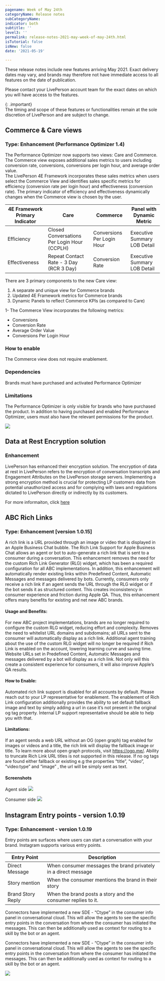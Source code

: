 ```yaml
---
pagename: Week of May 24th
categoryName: Release notes
subCategoryName: 
indicator: both
subtitle: ''
level3: ''
permalink: release-notes-2021-may-week-of-may-24th.html
isTutorial: false
isNew: false
date: '2021-05-19'

---
```


These release notes include new features arriving May 2021. Exact delivery dates may vary, and brands may therefore not have immediate access to all features on the date of publication.

Please contact your LivePerson account team for the exact dates on which you will have access to the features.

{: .important}  
The timing and scope of these features or functionalities remain at the sole discretion of LivePerson and are subject to change.

## Commerce & Care views
### Type: Enhancement (Performance Optimizer 1.4)

The Performance Optimizer now supports two views: Care and Commerce.  The Commerce view exposes additional sales metrics to users including conversion rate, conversions, conversions per login hour, and average order value.  
The LivePerson 4E Framework incorporates these sales metrics when users select the Commerce View and identifies sales specific metrics for efficiency (conversion rate per login hour) and effectiveness (conversion rate).  The primary indicator of efficiency and effectiveness dynamically changes when the Commerce view is chosen by the user. 

| 4E Framework Primary Indicator  | Care  | Commerce | Panel with Dynamic Metric |
| ------------- | ------------- |------------- |------------- |
| Efficiency | Closed Conversations Per Login Hour (CCPLH) | Conversions Per Login Hour | Executive Summary LOB Detail |
| Effectiveness | Repeat Contact Rate - 3 Day (RCR 3 Day) | Conversion Rate | Executive Summary LOB Detail |

There are 3 primary components to the new Care view: 
1. A separate and unique view for Commerce brands  
2. Updated 4E Framework metrics for Commerce brands
3. Dynamic Panels to reflect Commerce KPIs (as compared to Care) 

1- The Commerce View incorporates the following metrics: 
* Conversions 
* Conversion Rate 
* Average Order Value 
* Conversions Per Login Hour 

### How to enable
The Commerce view does not require enablement. 

### Dependencies
Brands must have purchased and activated Performance Optimizer 

### Limitations
The Performance Optimizer is only visible for brands who have purchased the product. In addition to having purchased and enabled Performance Optimizer, users must also have the relevant permissions for the product. 

![](img/new-may-1.png)

## Data at Rest Encryption solution
### Enhancement
LivePerson has enhanced their encryption solution. 
The encryption of data at rest in LivePerson refers to the encryption of conversation transcripts and Engagement Attributes on the LivePerson storage servers. 
Implementing a strong encryption method is crucial for protecting LP customers data from potential unauthorized access and for complying with laws and regulations dictated to LivePerson directly or indirectly by its customers.

For more informaiton, click [here](https://knowledge.liveperson.com/security-regulations-security-protecting-customer-data.html#encryption-of-data-at-rest)

## ABC Rich Links  
### Type: Enhancement [version 1.0.15]

A rich link is a URL provided through an image or video that is displayed in an Apple Business Chat bubble. The Rich Link Support for Apple Business Chat allows an agent or bot to auto-generate a rich link that is sent to a consumer during a conversation. This enhancement removes the need for the custom Rich Link Generator (RLG) widget, which has been a required configuration for all ABC implementations. In addition, this enhancement will automatically render existing links within Predefined Content, Automatic Messages and messages delivered by bots. 
Currently, consumers only receive a rich link if an agent sends the URL through the RLG widget or if the bot sends it as structured content. This creates inconsistency in consumer experience and friction during Apple QA. Thus, this enhancement offers many benefits for existing and net new ABC brands.

#### Usage and Benefits:

For new ABC project implementations, brands are no longer required to configure the custom RLG widget, reducing effort and complexity. 
Removes the need to whitelist URL domains and subdomains; all URLs sent to the consumer will automatically display as a rich link. 
Additional agent training about the use of the custom RLG widget will no longer be required if Rich Link is enabled on the account, lowering learning curve and saving time. 
Website URLs set in Predefined Content, Automatic Messages and messages delivered by a bot will display as a rich link. Not only will this create a consistent experience for consumers, it will also improve Apple’s QA results.

#### How to Enable:
Automated rich link support is disabled for all accounts by default. Please reach out to your LP representative for enablement.
The enablement of Rich Link configuration additionally provides the ability to set default fallback image and text by simply adding a url  in case it’s not present in the original og tag property. Internal LP support representative should be able to help you with that.

#### Limitations:
If an agent sends a web URL without an OG (open graph) tag enabled for images or videos and a title, the rich link will display the fallback image or title. To learn more about open graph protocols, visit https://ogp.me/. 
Ability to truncate Rich Link URL titles is not supported in this release.
If no og tags are found either fallback or existing e.g the properties “title”, “video”, “video:type” and “image” , the url will be simply sent as text.

#### Screenshots
Agent side
![](img/ABCrichlinks-may19-1.png)

Consumer side
![](img/ABCrichlinks-may20-1.png)

## Instagram Entry points  - version 1.0.19
### Type: Enhancement - version 1.0.19

Entry points are surfaces where users can start a conversation with your brand. Instagram supports various entry points.

| Entry Point       | Description                                                    |
| ----------------- | -------------------------------------------------------------- |
| Direct Message    | When consumer messages the brand privately in a direct message |
| Story mention     | When the consumer mentions the brand in their story            |
| Brand Story Reply | When the brand posts a story and the consumer replies to it.   |

Connectors have implemented a  new SDE - “Ctype” in the consumer info panel in conversational cloud. This will allow the agents to see the specific entry points in the conversation from where the consumer has initiated the messages. This can then be additionally used as  context for routing to a skill by the bot or an agent.

Connectors have implemented a  new SDE - “Ctype” in the consumer info panel in conversational cloud. This will allow the agents to see the specific entry points in the conversation from where the consumer has initiated the messages. This can then be additionally used as  context for routing to a skill by the bot or an agent.

![](img/Instagram-RN-may19-1.png)

